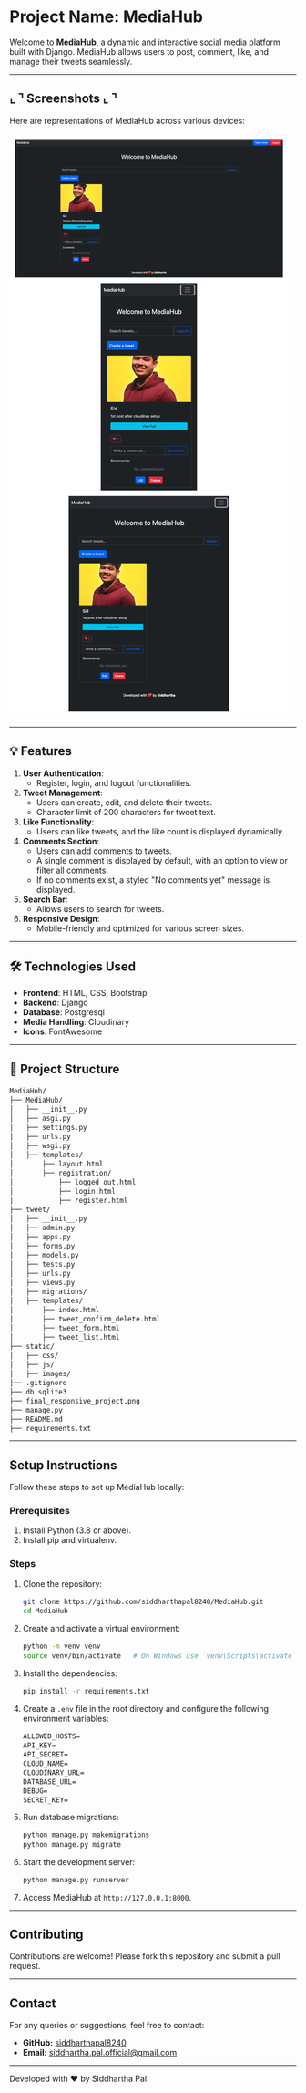 
# Project Name: MediaHub

Welcome to **MediaHub**, a dynamic and interactive social media platform built with Django. MediaHub allows users to post, comment, like, and manage their tweets seamlessly.

---

## ⌞ ⌝ Screenshots ⌞ ⌝

Here are representations of MediaHub across various devices:

![MediaHub Screen Representations](/final_responsive_project.png)

---


## 💡 Features
1. **User Authentication**: 
   - Register, login, and logout functionalities.
2. **Tweet Management**: 
   - Users can create, edit, and delete their tweets.
   - Character limit of 200 characters for tweet text.
3. **Like Functionality**: 
   - Users can like tweets, and the like count is displayed dynamically.
4. **Comments Section**: 
   - Users can add comments to tweets.
   - A single comment is displayed by default, with an option to view or filter all comments.
   - If no comments exist, a styled "No comments yet" message is displayed.
5. **Search Bar**: 
   - Allows users to search for tweets.
6. **Responsive Design**:
   - Mobile-friendly and optimized for various screen sizes.

---

## 🛠️ Technologies Used
- **Frontend**: HTML, CSS, Bootstrap
- **Backend**: Django
- **Database**: Postgresql
- **Media Handling**: Cloudinary
- **Icons**: FontAwesome

---

## 📂 Project Structure
```
MediaHub/
├── MediaHub/
│   ├── __init__.py
│   ├── asgi.py
│   ├── settings.py
│   ├── urls.py
│   ├── wsgi.py
│   ├── templates/
│       ├── layout.html
│       ├── registration/
│           ├── logged_out.html
│           ├── login.html
│           ├── register.html
├── tweet/
│   ├── __init__.py
│   ├── admin.py
│   ├── apps.py
│   ├── forms.py
│   ├── models.py
│   ├── tests.py
│   ├── urls.py
│   ├── views.py
│   ├── migrations/
│   ├── templates/
│       ├── index.html
│       ├── tweet_confirm_delete.html
│       ├── tweet_form.html
│       ├── tweet_list.html
├── static/
│   ├── css/
│   ├── js/
│   ├── images/
├── .gitignore
├── db.sqlite3
├── final_responsive_project.png
├── manage.py
├── README.md
├── requirements.txt

```

---

## Setup Instructions

Follow these steps to set up MediaHub locally:

### Prerequisites

1. Install Python (3.8 or above).
2. Install pip and virtualenv.

### Steps

1. Clone the repository:

   ```bash
   git clone https://github.com/siddharthapal8240/MediaHub.git
   cd MediaHub
   ```

2. Create and activate a virtual environment:

   ```bash
   python -m venv venv
   source venv/bin/activate   # On Windows use `venv\Scripts\activate`
   ```

3. Install the dependencies:

   ```bash
   pip install -r requirements.txt
   ```

4. Create a `.env` file in the root directory and configure the following environment variables:

   ```env
   ALLOWED_HOSTS=
   API_KEY=
   API_SECRET=
   CLOUD_NAME=
   CLOUDINARY_URL=
   DATABASE_URL=
   DEBUG=
   SECRET_KEY=
   ```

5. Run database migrations:

   ```bash
   python manage.py makemigrations
   python manage.py migrate
   ```

6. Start the development server:

   ```bash
   python manage.py runserver
   ```

7. Access MediaHub at `http://127.0.0.1:8000`.

---

## Contributing

Contributions are welcome! Please fork this repository and submit a pull request.

---

## Contact

For any queries or suggestions, feel free to contact:

- **GitHub:** [siddharthapal8240](https://github.com/siddharthapal8240)
- **Email:** siddhartha.pal.official@gmail.com

---

Developed with ❤️ by Siddhartha Pal
